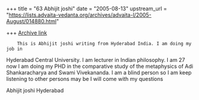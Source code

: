 +++
title = "63 Abhijit joshi"
date = "2005-08-13"
upstream_url = "https://lists.advaita-vedanta.org/archives/advaita-l/2005-August/014880.html"

+++
[Archive link](https://lists.advaita-vedanta.org/archives/advaita-l/2005-August/014880.html)

        This is Abhijit joshi writing from Hyderabad India. I am doing my job in 
Hyderabad Central University. I am lecturer in Indian philosophy. I am 27 
now I am doing my PHD in the comparative study of the metaphysics of Adi 
Shankaracharya and Swami Vivekananda. I am a blind person so I am keep 
listening to other persons may be I will come with my questions

Abhijit joshi
Hyderabad


